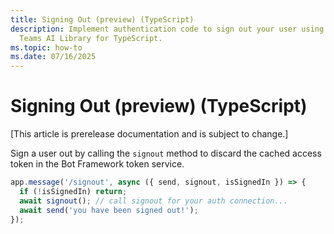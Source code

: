 ```yaml
---
title: Signing Out (preview) (TypeScript)
description: Implement authentication code to sign out your user using the
  Teams AI Library for TypeScript.
ms.topic: how-to
ms.date: 07/16/2025
---
```

# Signing Out (preview) (TypeScript)

[This article is prerelease documentation and is subject to change.]

Sign a user out by calling the `signout` method to discard the cached access token in the Bot Framework token service.

```ts
app.message('/signout', async ({ send, signout, isSignedIn }) => {
  if (!isSignedIn) return;
  await signout(); // call signout for your auth connection...
  await send('you have been signed out!');
});
```